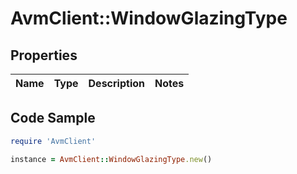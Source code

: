 # AvmClient::WindowGlazingType

## Properties

Name | Type | Description | Notes
------------ | ------------- | ------------- | -------------

## Code Sample

```ruby
require 'AvmClient'

instance = AvmClient::WindowGlazingType.new()
```


